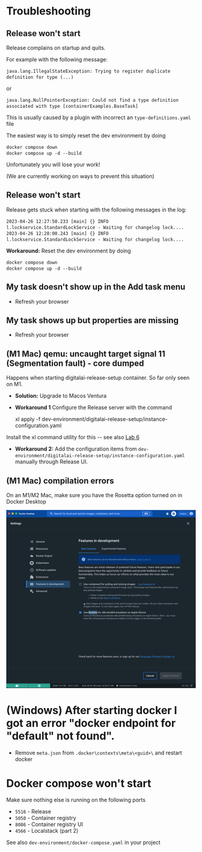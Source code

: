 # Troubleshooting

## Release won't start

Release complains on startup and quits.

For example with the following message:

```
java.lang.IllegalStateException: Trying to register duplicate definition for type (...)
```

or

```
java.lang.NullPointerException: Could not find a type definition associated with type [containerExamples.BaseTask]
```

This is usually caused by a plugin with incorrect an `type-definitions.yaml` file

The easiest way is to simply reset the dev environment by doing

    docker compose down
    docker compose up -d --build

Unfortunately you will lose your work!

(We are currently working on ways to prevent this situation)

## Release won't start

Release gets stuck when starting with the following messages in the log:
```
2023-04-26 12:27:50.233 [main] {} INFO  l.lockservice.StandardLockService - Waiting for changelog lock....
2023-04-26 12:28:00.243 [main] {} INFO  l.lockservice.StandardLockService - Waiting for changelog lock....
```

**Workaround:** Reset the dev environment by doing

    docker compose down
    docker compose up -d --build

## My task doesn't show up in the Add task menu

* Refresh your browser

## My task shows up but properties are missing

* Refresh your browser

## (M1 Mac) qemu: uncaught target signal 11 (Segmentation fault) - core dumped

Happens when starting digitalai-release-setup container. So far only seen on M1.

* **Solution:** Upgrade to Macos Ventura

* **Workaround 1** Configure the Release server with the command 

  xl apply -f dev-environment/digitalai-release-setup/instance-configuration.yaml

Install the xl command utility for this -- see also [Lab 6](part-3/lab-6-prepare-for-kubernetes.md#set-up-the-xl-client)

* **Workaround 2:** Add the configuration items from `dev-environment/digitalai-release-setup/instance-configuration.yaml` manually through Release UI. 

## (M1 Mac) compilation errors

On an M1/M2 Mac, make sure you have the Rosetta option turned on in Docker Desktop

![Docker Desktop > Features in development > Use Rosetta](img/enable-rosetta-in-docker-desktop.png)

# (Windows) After starting docker I got an error "docker endpoint for "default" not found". 

* Remove `meta.json` from `.docker\contexts\meta\<guid>\` and restart docker

# Docker compose won't start

Make sure nothing else is running on the following ports

* `5516` - Release
* `5050` - Container registry
* `8086` - Container registry UI
* `4566` - Localstack (part 2)

See also `dev-environment/docker-compose.yaml` in your project


